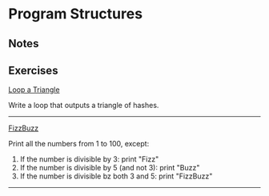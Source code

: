 # Program Structures
## Notes
## Exercises

[Loop a Triangle](./looping_a_triangle.js)

Write a loop that outputs a triangle of hashes.
****

[FizzBuzz](./fizzbuzz.js)

Print all the numbers from 1 to 100, except:

1. If the number is divisible by 3: print "Fizz"
2. If the number is divisible by 5 (and not 3): print "Buzz"
3. If the number is divisible bz both 3 and 5: print "FizzBuzz"
****
